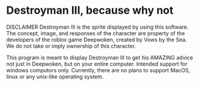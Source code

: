 # Destroyman III, because why not
DISCLAIMER
Destroyman III is the sprite displayed by using this software. The concept, image, and responses of the character are property of the developers of the roblox game Deepwoken, created by Vows by the Sea. We do not take or imply ownership of this character.

This program is meant to display Destroyman III to get his AMAZING advice not just in Deepwoken, but on your entire computer. Intended support for windows computors only. Currently, there are no plans to support MacOS, linux or any unix-like operating system. 
